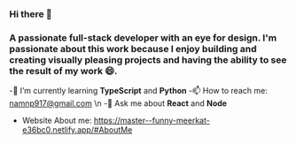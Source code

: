 ### Hi there 👋

### A passionate full-stack developer with an eye for design. I'm passionate about this work because I enjoy building and creating visually pleasing projects and having the ability to see the result of my work 😄.

 -🌱 I’m currently learning **TypeScript** and **Python**
 -📫 How to reach me: namnp917@gmail.com \n
 -💬 Ask me about **React** and **Node**
 - Website About me: https://master--funny-meerkat-e36bc0.netlify.app/#AboutMe
  
